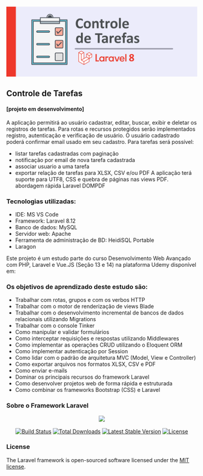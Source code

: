<p align="center"><img src="./imgs/controle_de_tarefas.png" width="800"></p>

## Controle de Tarefas
#### [projeto em desenvolvimento]

A aplicação permitirá ao usuário cadastrar, editar, buscar, exibir e deletar os registros de tarefas.
Para rotas e recursos protegidos serão implementados registro, autenticação e verificação de usuário.
O usuário cadastrado poderá confirmar email usado em seu cadastro.
Para tarefas será possível:
- listar tarefas cadastradas com paginação
- notificação por email de nova tarefa cadastrada
- associar usuario a uma tarefa
- exportar relação de tarefas para XLSX, CSV e/ou PDF
A aplicação terá suporte para UTF8, CSS e quebra de páginas nas views PDF. 
abordagem rápida Laravel DOMPDF 

### Tecnologias utilizadas:
- IDE: MS VS Code
- Framework: Laravel 8.12
- Banco de dados: MySQL
- Servidor web: Apache
- Ferramenta de administração de BD: HeidiSQL Portable
- Laragon

<p> Este projeto é um estudo parte do curso Desenvolvimento Web Avançado com PHP, Laravel e Vue.JS (Seção 13 e 14) na plataforma Udemy disponível em: <https://www.udemy.com/course/curso-completo-do-desenvolvedor-laravel/></p>

### Os objetivos de aprendizado deste estudo são:
- Trabalhar com rotas, grupos e com os verbos HTTP 
- Trabalhar com o motor de renderização de views Blade
- Trabalhar com o desenvolvimento incremental de bancos de dados relacionais utilizando Migrations
- Trabalhar com o console Tinker
- Como manipular e validar formulários
- Como interceptar requisições e respostas utilizando Middlewares
- Como implementar as operações CRUD utilizando o Eloquent ORM
- Como implementar autenticação por Session
- Como lidar com o padrão de arquitetura MVC (Model, View e Controller)
- Como exportar arquivos nos formatos XLSX, CSV e PDF
- Como enviar e-mails
- Dominar os principais recursos do framework Laravel
- Como desenvolver projetos web de forma rápida e estruturada
- Como combinar os frameworks Bootstrap (CSS) e Laravel


### Sobre o Framework Laravel
<p align="center"><a href="https://laravel.com" target="_blank"><img src="https://raw.githubusercontent.com/laravel/art/master/logo-lockup/5%20SVG/2%20CMYK/1%20Full%20Color/laravel-logolockup-cmyk-red.svg" width="150"></a></p>

<p align="center">
<a href="https://travis-ci.org/laravel/framework"><img src="https://travis-ci.org/laravel/framework.svg" alt="Build Status"></a>
<a href="https://packagist.org/packages/laravel/framework"><img src="https://img.shields.io/packagist/dt/laravel/framework" alt="Total Downloads"></a>
<a href="https://packagist.org/packages/laravel/framework"><img src="https://img.shields.io/packagist/v/laravel/framework" alt="Latest Stable Version"></a>
<a href="https://packagist.org/packages/laravel/framework"><img src="https://img.shields.io/packagist/l/laravel/framework" alt="License"></a>
</p>

### License

The Laravel framework is open-sourced software licensed under the [MIT license](https://opensource.org/licenses/MIT).
